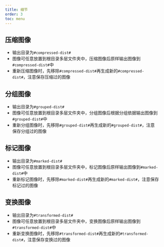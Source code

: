 ```yaml
---
title: 细节
order: 3
toc: menu
---
```


## 压缩图像

- 输出目录为`#compressed-dist#`
- 图像可任意放置到根目录多层文件夹中，压缩图像后原样输出图像到`#compressed-dist#`中
- 重新压缩图像时，先移除`#compressed-dist#`再生成新的`#compressed-dist#`，注意保存压缩过的图像

## 分组图像

- 输出目录为`#grouped-dist#`
- 图像可任意放置到根目录多层文件夹中，分组图像后根据分组依据输出图像到`#grouped-dist#`中
- 重新分组图像时，先移除`#grouped-dist#`再生成新的`#grouped-dist#`，注意保存分组过的图像

## 标记图像

- 输出目录为`#marked-dist#`
- 图像可任意放置到根目录多层文件夹中，标记图像后原样输出图像到`#marked-dist#`中
- 重新标记图像时，先移除`#marked-dist#`再生成新的`#marked-dist#`，注意保存标记过的图像

## 变换图像

- 输出目录为`#transformed-dist#`
- 图像可任意放置到根目录多层文件夹中，变换图像后原样输出图像到`#transformed-dist#`中
- 重新变换图像时，先移除`#transformed-dist#`再生成新的`#transformed-dist#`，注意保存变换过的图像